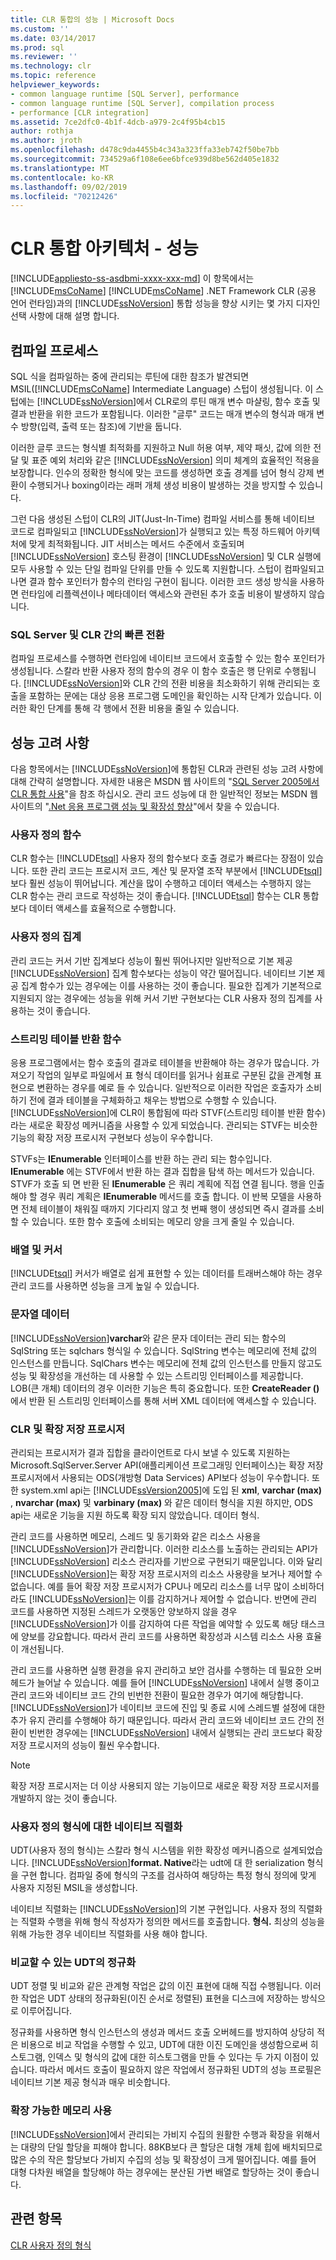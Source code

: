 ```yaml
---
title: CLR 통합의 성능 | Microsoft Docs
ms.custom: ''
ms.date: 03/14/2017
ms.prod: sql
ms.reviewer: ''
ms.technology: clr
ms.topic: reference
helpviewer_keywords:
- common language runtime [SQL Server], performance
- common language runtime [SQL Server], compilation process
- performance [CLR integration]
ms.assetid: 7ce2dfc0-4b1f-4dcb-a979-2c4f95b4cb15
author: rothja
ms.author: jroth
ms.openlocfilehash: d478c9da4455b4c343a323ffa33eb742f50be7bb
ms.sourcegitcommit: 734529a6f108e6ee6bfce939d8be562d405e1832
ms.translationtype: MT
ms.contentlocale: ko-KR
ms.lasthandoff: 09/02/2019
ms.locfileid: "70212426"
---
```

# <a name="clr-integration-architecture----performance"></a>CLR 통합 아키텍처 - 성능
[!INCLUDE[appliesto-ss-asdbmi-xxxx-xxx-md](../../includes/appliesto-ss-asdbmi-xxxx-xxx-md.md)]
  이 항목에서는 [!INCLUDE[msCoName](../../includes/msconame-md.md)] [!INCLUDE[msCoName](../../includes/msconame-md.md)] .NET Framework CLR (공용 언어 런타임)과의 [!INCLUDE[ssNoVersion](../../includes/ssnoversion-md.md)] 통합 성능을 향상 시키는 몇 가지 디자인 선택 사항에 대해 설명 합니다.  
  
## <a name="the-compilation-process"></a>컴파일 프로세스  
 SQL 식을 컴파일하는 중에 관리되는 루틴에 대한 참조가 발견되면 MSIL([!INCLUDE[msCoName](../../includes/msconame-md.md)] Intermediate Language) 스텁이 생성됩니다. 이 스텁에는 [!INCLUDE[ssNoVersion](../../includes/ssnoversion-md.md)]에서 CLR로의 루틴 매개 변수 마샬링, 함수 호출 및 결과 반환을 위한 코드가 포함됩니다. 이러한 "글루" 코드는 매개 변수의 형식과 매개 변수 방향(입력, 출력 또는 참조)에 기반을 둡니다.  
  
 이러한 글루 코드는 형식별 최적화를 지원하고 Null 허용 여부, 제약 패싯, 값에 의한 전달 및 표준 예외 처리와 같은 [!INCLUDE[ssNoVersion](../../includes/ssnoversion-md.md)] 의미 체계의 효율적인 적용을 보장합니다. 인수의 정확한 형식에 맞는 코드를 생성하면 호출 경계를 넘어 형식 강제 변환이 수행되거나 boxing이라는 래퍼 개체 생성 비용이 발생하는 것을 방지할 수 있습니다.  
  
 그런 다음 생성된 스텁이 CLR의 JIT(Just-In-Time) 컴파일 서비스를 통해 네이티브 코드로 컴파일되고 [!INCLUDE[ssNoVersion](../../includes/ssnoversion-md.md)]가 실행되고 있는 특정 하드웨어 아키텍처에 맞게 최적화됩니다. JIT 서비스는 메서드 수준에서 호출되며 [!INCLUDE[ssNoVersion](../../includes/ssnoversion-md.md)] 호스팅 환경이 [!INCLUDE[ssNoVersion](../../includes/ssnoversion-md.md)] 및 CLR 실행에 모두 사용할 수 있는 단일 컴파일 단위를 만들 수 있도록 지원합니다. 스텁이 컴파일되고 나면 결과 함수 포인터가 함수의 런타임 구현이 됩니다. 이러한 코드 생성 방식을 사용하면 런타임에 리플렉션이나 메타데이터 액세스와 관련된 추가 호출 비용이 발생하지 않습니다.  
  
### <a name="fast-transitions-between-sql-server-and-clr"></a>SQL Server 및 CLR 간의 빠른 전환  
 컴파일 프로세스를 수행하면 런타임에 네이티브 코드에서 호출할 수 있는 함수 포인터가 생성됩니다. 스칼라 반환 사용자 정의 함수의 경우 이 함수 호출은 행 단위로 수행됩니다. [!INCLUDE[ssNoVersion](../../includes/ssnoversion-md.md)]와 CLR 간의 전환 비용을 최소화하기 위해 관리되는 호출을 포함하는 문에는 대상 응용 프로그램 도메인을 확인하는 시작 단계가 있습니다. 이러한 확인 단계를 통해 각 행에서 전환 비용을 줄일 수 있습니다.  
  
## <a name="performance-considerations"></a>성능 고려 사항  
 다음 항목에서는 [!INCLUDE[ssNoVersion](../../includes/ssnoversion-md.md)]에 통합된 CLR과 관련된 성능 고려 사항에 대해 간략히 설명합니다. 자세한 내용은 MSDN 웹 사이트의 "[SQL Server 2005에서 CLR 통합 사용](https://go.microsoft.com/fwlink/?LinkId=50332)"을 참조 하십시오. 관리 코드 성능에 대 한 일반적인 정보는 MSDN 웹 사이트의 "[.Net 응용 프로그램 성능 및 확장성 향상](https://go.microsoft.com/fwlink/?LinkId=50333)"에서 찾을 수 있습니다.  
  
### <a name="user-defined-functions"></a>사용자 정의 함수  
 CLR 함수는 [!INCLUDE[tsql](../../includes/tsql-md.md)] 사용자 정의 함수보다 호출 경로가 빠르다는 장점이 있습니다. 또한 관리 코드는 프로시저 코드, 계산 및 문자열 조작 부분에서 [!INCLUDE[tsql](../../includes/tsql-md.md)]보다 훨씬 성능이 뛰어납니다. 계산을 많이 수행하고 데이터 액세스는 수행하지 않는 CLR 함수는 관리 코드로 작성하는 것이 좋습니다. [!INCLUDE[tsql](../../includes/tsql-md.md)] 함수는 CLR 통합보다 데이터 액세스를 효율적으로 수행합니다.  
  
### <a name="user-defined-aggregates"></a>사용자 정의 집계  
 관리 코드는 커서 기반 집계보다 성능이 훨씬 뛰어나지만 일반적으로 기본 제공 [!INCLUDE[ssNoVersion](../../includes/ssnoversion-md.md)] 집계 함수보다는 성능이 약간 떨어집니다. 네이티브 기본 제공 집계 함수가 있는 경우에는 이를 사용하는 것이 좋습니다. 필요한 집계가 기본적으로 지원되지 않는 경우에는 성능을 위해 커서 기반 구현보다는 CLR 사용자 정의 집계를 사용하는 것이 좋습니다.  
  
### <a name="streaming-table-valued-functions"></a>스트리밍 테이블 반환 함수  
 응용 프로그램에서는 함수 호출의 결과로 테이블을 반환해야 하는 경우가 많습니다. 가져오기 작업의 일부로 파일에서 표 형식 데이터를 읽거나 쉼표로 구분된 값을 관계형 표현으로 변환하는 경우를 예로 들 수 있습니다. 일반적으로 이러한 작업은 호출자가 소비하기 전에 결과 테이블을 구체화하고 채우는 방법으로 수행할 수 있습니다. [!INCLUDE[ssNoVersion](../../includes/ssnoversion-md.md)]에 CLR이 통합됨에 따라 STVF(스트리밍 테이블 반환 함수)라는 새로운 확장성 메커니즘을 사용할 수 있게 되었습니다. 관리되는 STVF는 비슷한 기능의 확장 저장 프로시저 구현보다 성능이 우수합니다.  
  
 STVFs는 **IEnumerable** 인터페이스를 반환 하는 관리 되는 함수입니다. **IEnumerable** 에는 STVF에서 반환 하는 결과 집합을 탐색 하는 메서드가 있습니다. STVF가 호출 되 면 반환 된 **IEnumerable** 은 쿼리 계획에 직접 연결 됩니다. 행을 인출 해야 할 경우 쿼리 계획은 **IEnumerable** 메서드를 호출 합니다. 이 반복 모델을 사용하면 전체 테이블이 채워질 때까지 기다리지 않고 첫 번째 행이 생성되면 즉시 결과를 소비할 수 있습니다. 또한 함수 호출에 소비되는 메모리 양을 크게 줄일 수 있습니다.  
  
### <a name="arrays-vs-cursors"></a>배열 및 커서  
 [!INCLUDE[tsql](../../includes/tsql-md.md)] 커서가 배열로 쉽게 표현할 수 있는 데이터를 트래버스해야 하는 경우 관리 코드를 사용하면 성능을 크게 높일 수 있습니다.  
  
### <a name="string-data"></a>문자열 데이터  
 [!INCLUDE[ssNoVersion](../../includes/ssnoversion-md.md)]**varchar**와 같은 문자 데이터는 관리 되는 함수의 SqlString 또는 sqlchars 형식일 수 있습니다. SqlString 변수는 메모리에 전체 값의 인스턴스를 만듭니다. SqlChars 변수는 메모리에 전체 값의 인스턴스를 만들지 않고도 성능 및 확장성을 개선하는 데 사용할 수 있는 스트리밍 인터페이스를 제공합니다. LOB(큰 개체) 데이터의 경우 이러한 기능은 특히 중요합니다. 또한 **CreateReader ()** 에서 반환 된 스트리밍 인터페이스를 통해 서버 XML 데이터에 액세스할 수 있습니다.  
  
### <a name="clr-vs-extended-stored-procedures"></a>CLR 및 확장 저장 프로시저  
 관리되는 프로시저가 결과 집합을 클라이언트로 다시 보낼 수 있도록 지원하는 Microsoft.SqlServer.Server API(애플리케이션 프로그래밍 인터페이스)는 확장 저장 프로시저에서 사용되는 ODS(개방형 Data Services) API보다 성능이 우수합니다. 또한 system.xml api는 [!INCLUDE[ssVersion2005](../../includes/ssversion2005-md.md)]에 도입 된 **xml**, **varchar (max)** , **nvarchar (max)** 및 **varbinary (max)** 와 같은 데이터 형식을 지원 하지만, ODS api는 새로운 기능을 지원 하도록 확장 되지 않았습니다. 데이터 형식.  
  
 관리 코드를 사용하면 메모리, 스레드 및 동기화와 같은 리소스 사용을 [!INCLUDE[ssNoVersion](../../includes/ssnoversion-md.md)]가 관리합니다. 이러한 리소스를 노출하는 관리되는 API가 [!INCLUDE[ssNoVersion](../../includes/ssnoversion-md.md)] 리소스 관리자를 기반으로 구현되기 때문입니다. 이와 달리 [!INCLUDE[ssNoVersion](../../includes/ssnoversion-md.md)]는 확장 저장 프로시저의 리소스 사용량을 보거나 제어할 수 없습니다. 예를 들어 확장 저장 프로시저가 CPU나 메모리 리소스를 너무 많이 소비하더라도 [!INCLUDE[ssNoVersion](../../includes/ssnoversion-md.md)]는 이를 감지하거나 제어할 수 없습니다. 반면에 관리 코드를 사용하면 지정된 스레드가 오랫동안 양보하지 않을 경우 [!INCLUDE[ssNoVersion](../../includes/ssnoversion-md.md)]가 이를 감지하여 다른 작업을 예약할 수 있도록 해당 태스크에 양보를 강요합니다. 따라서 관리 코드를 사용하면 확장성과 시스템 리소스 사용 효율이 개선됩니다.  
  
 관리 코드를 사용하면 실행 환경을 유지 관리하고 보안 검사를 수행하는 데 필요한 오버헤드가 늘어날 수 있습니다. 예를 들어 [!INCLUDE[ssNoVersion](../../includes/ssnoversion-md.md)] 내에서 실행 중이고 관리 코드와 네이티브 코드 간의 빈번한 전환이 필요한 경우가 여기에 해당합니다. [!INCLUDE[ssNoVersion](../../includes/ssnoversion-md.md)]가 네이티브 코드에 진입 및 종료 시에 스레드별 설정에 대한 추가 유지 관리를 수행해야 하기 때문입니다. 따라서 관리 코드와 네이티브 코드 간의 전환이 빈번한 경우에는 [!INCLUDE[ssNoVersion](../../includes/ssnoversion-md.md)] 내에서 실행되는 관리 코드보다 확장 저장 프로시저의 성능이 훨씬 우수합니다.  
  
> [!NOTE]  
>  확장 저장 프로시저는 더 이상 사용되지 않는 기능이므로 새로운 확장 저장 프로시저를 개발하지 않는 것이 좋습니다.  
  
### <a name="native-serialization-for-user-defined-types"></a>사용자 정의 형식에 대한 네이티브 직렬화  
 UDT(사용자 정의 형식)는 스칼라 형식 시스템을 위한 확장성 메커니즘으로 설계되었습니다. [!INCLUDE[ssNoVersion](../../includes/ssnoversion-md.md)]**format. Native**라는 udt에 대 한 serialization 형식을 구현 합니다. 컴파일 중에 형식의 구조를 검사하여 해당하는 특정 형식 정의에 맞게 사용자 지정된 MSIL을 생성합니다.  
  
 네이티브 직렬화는 [!INCLUDE[ssNoVersion](../../includes/ssnoversion-md.md)]의 기본 구현입니다. 사용자 정의 직렬화는 직렬화 수행을 위해 형식 작성자가 정의한 메서드를 호출합니다. **형식.** 최상의 성능을 위해 가능한 경우 네이티브 직렬화를 사용 해야 합니다.  
  
### <a name="normalization-of-comparable-udts"></a>비교할 수 있는 UDT의 정규화  
 UDT 정렬 및 비교와 같은 관계형 작업은 값의 이진 표현에 대해 직접 수행됩니다. 이러한 작업은 UDT 상태의 정규화된(이진 순서로 정렬된) 표현을 디스크에 저장하는 방식으로 이루어집니다.  
  
 정규화를 사용하면 형식 인스턴스의 생성과 메서드 호출 오버헤드를 방지하여 상당히 적은 비용으로 비교 작업을 수행할 수 있고, UDT에 대한 이진 도메인을 생성함으로써 히스토그램, 인덱스 및 형식의 값에 대한 히스토그램을 만들 수 있다는 두 가지 이점이 있습니다. 따라서 메서드 호출이 필요하지 않은 작업에서 정규화된 UDT의 성능 프로필은 네이티브 기본 제공 형식과 매우 비슷합니다.  
  
### <a name="scalable-memory-usage"></a>확장 가능한 메모리 사용  
 [!INCLUDE[ssNoVersion](../../includes/ssnoversion-md.md)]에서 관리되는 가비지 수집의 원활한 수행과 확장을 위해서는 대량의 단일 할당을 피해야 합니다. 88KB보다 큰 할당은 대형 개체 힙에 배치되므로 많은 수의 작은 할당보다 가비지 수집의 성능 및 확장성이 크게 떨어집니다. 예를 들어 대형 다차원 배열을 할당해야 하는 경우에는 분산된 가변 배열로 할당하는 것이 좋습니다.  
  
## <a name="see-also"></a>관련 항목  
 [CLR 사용자 정의 형식](../../relational-databases/clr-integration-database-objects-user-defined-types/clr-user-defined-types.md)  
  
  
